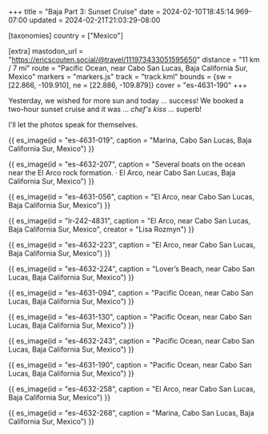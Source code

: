 +++
title = "Baja Part 3: Sunset Cruise"
date = 2024-02-10T18:45:14.969-07:00
updated = 2024-02-21T21:03:29-08:00

[taxonomies]
country = ["Mexico"]

[extra]
mastodon_url = "https://ericscouten.social/@travel/111973433051595650"
distance = "11 km / 7 mi"
route = "Pacific Ocean, near Cabo San Lucas, Baja California Sur, Mexico"
markers = "markers.js"
track = "track.kml"
bounds = {sw = [22.866, -109.910], ne = [22.886, -109.879]}
cover = "es-4631-190"
+++

Yesterday, we wished for more sun and today ... success! We booked a two-hour sunset cruise and it was ... _chef's kiss_ ... superb!

<!-- more -->

I'll let the photos speak for themselves.

{{ es_image(id = "es-4631-019", caption = "Marina, Cabo San Lucas, Baja California Sur, Mexico") }}

{{ es_image(id = "es-4632-207", caption = "Several boats on the ocean near the El Arco rock formation. · El Arco, near Cabo San Lucas, Baja California Sur, Mexico") }}

{{ es_image(id = "es-4631-056", caption = "El Arco, near Cabo San Lucas, Baja California Sur, Mexico") }}

{{ es_image(id = "lr-242-4831", caption = "El Arco, near Cabo San Lucas, Baja California Sur, Mexico", creator = "Lisa Rozmyn") }}

{{ es_image(id = "es-4632-223", caption = "El Arco, near Cabo San Lucas, Baja California Sur, Mexico") }}

{{ es_image(id = "es-4632-224", caption = "Lover’s Beach, near Cabo San Lucas, Baja California Sur, Mexico") }}

{{ es_image(id = "es-4631-094", caption = "Pacific Ocean, near Cabo San Lucas, Baja California Sur, Mexico") }}

{{ es_image(id = "es-4631-130", caption = "Pacific Ocean, near Cabo San Lucas, Baja California Sur, Mexico") }}

{{ es_image(id = "es-4632-243", caption = "Pacific Ocean, near Cabo San Lucas, Baja California Sur, Mexico") }}

{{ es_image(id = "es-4631-190", caption = "Pacific Ocean, near Cabo San Lucas, Baja California Sur, Mexico") }}

{{ es_image(id = "es-4632-258", caption = "El Arco, near Cabo San Lucas, Baja California Sur, Mexico") }}

{{ es_image(id = "es-4632-268", caption = "Marina, Cabo San Lucas, Baja California Sur, Mexico") }}
